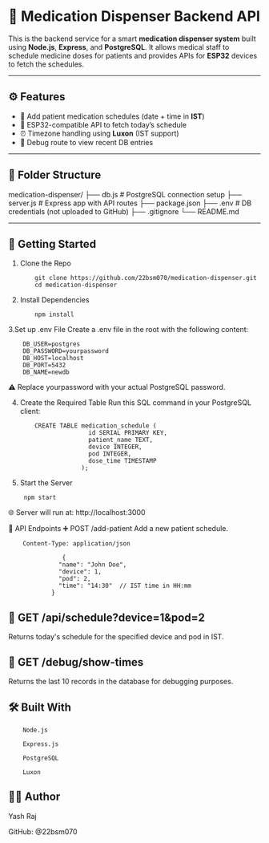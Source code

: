 # 💊 Medication Dispenser Backend API

This is the backend service for a smart **medication dispenser system** built using **Node.js**, **Express**, and **PostgreSQL**. It allows medical staff to schedule medicine doses for patients and provides APIs for **ESP32** devices to fetch the schedules.

---

## ⚙️ Features

- 🧠 Add patient medication schedules (date + time in **IST**)
- 🔄 ESP32-compatible API to fetch today’s schedule
- ⏰ Timezone handling using **Luxon** (IST support)
- 🧪 Debug route to view recent DB entries

---

## 📁 Folder Structure

medication-dispenser/
├── db.js # PostgreSQL connection setup
├── server.js # Express app with API routes
├── package.json
├── .env # DB credentials (not uploaded to GitHub)
├── .gitignore
└── README.md


---

## 🚀 Getting Started

1. Clone the Repo
   
           git clone https://github.com/22bsm070/medication-dispenser.git
           cd medication-dispenser
2. Install Dependencies

           npm install
3.Set up .env File
        Create a .env file in the root with the following content:

        DB_USER=postgres
        DB_PASSWORD=yourpassword
        DB_HOST=localhost
        DB_PORT=5432
        DB_NAME=newdb
⚠️ Replace yourpassword with your actual PostgreSQL password.

4. Create the Required Table
         Run this SQL command in your PostgreSQL client:

           CREATE TABLE medication_schedule (
                          id SERIAL PRIMARY KEY,
                          patient_name TEXT,
                          device INTEGER,
                          pod INTEGER,
                          dose_time TIMESTAMP
                        );


5. Start the Server

        npm start

🌐 Server will run at: http://localhost:3000

🧪 API Endpoints
➕ POST /add-patient
Add a new patient schedule.
        
        Content-Type: application/json
        
                   {
                  "name": "John Doe",
                  "device": 1,
                  "pod": 2,
                  "time": "14:30"  // IST time in HH:mm
                }
## 📅 GET /api/schedule?device=1&pod=2
   Returns today's schedule for the specified device and pod in IST.



## 🐞 GET /debug/show-times
   Returns the last 10 records in the database for debugging purposes.

## 🛠️ Built With
        Node.js

        Express.js

        PostgreSQL

        Luxon

## 👨‍💻 Author
 
 Yash Raj 
 
 GitHub: @22bsm070
        
        
